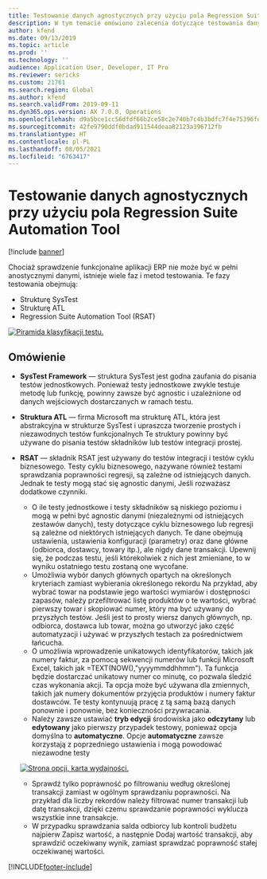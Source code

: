 ```yaml
---
title: Testowanie danych agnostycznych przy użyciu pola Regression Suite Automation Tool
description: W tym temacie omówiono zalecenia dotyczące testowania danych agnostic przy użyciu Regression Suite Automation Tool.
author: kfend
ms.date: 09/13/2019
ms.topic: article
ms.prod: ''
ms.technology: ''
audience: Application User, Developer, IT Pro
ms.reviewer: sericks
ms.custom: 21761
ms.search.region: Global
ms.author: kfend
ms.search.validFrom: 2019-09-11
ms.dyn365.ops.version: AX 7.0.0, Operations
ms.openlocfilehash: d9a5bce1cc56dfdf66b2ce58c2e740b7c4b3bdfc7f4e75396fe5dc7cb931b6d0
ms.sourcegitcommit: 42fe9790ddf0bdad911544deaa82123a396712fb
ms.translationtype: HT
ms.contentlocale: pl-PL
ms.lasthandoff: 08/05/2021
ms.locfileid: "6763417"
---
```

# <a name="data-agnostic-testing-using-the-regression-suite-automation-tool"></a>Testowanie danych agnostycznych przy użyciu pola Regression Suite Automation Tool

[!include [banner](../includes/banner.md)]

Chociaż sprawdzenie funkcjonalne aplikacji ERP nie może być w pełni anostycznymi danymi, istnieje wiele faz i metod testowania. Te fazy testowania obejmują:  

- Strukturę SysTest
- Strukturę ATL
- Regression Suite Automation Tool (RSAT)

[![Piramida klasyfikacji testu.](./media/rsat-data-agnostic-testing-01.PNG)](./media/rsat-data-agnostic-testing-01.PNG)

## <a name="overview"></a>Omówienie
-   **SysTest Framework** — struktura SysTest jest godna zaufania do pisania testów jednostkowych. Ponieważ testy jednostkowe zwykle testuje metodę lub funkcję, powinny zawsze być agnostic i uzależnione od danych wejściowych dostarczanych w ramach testu.
-   **Struktura ATL** — firma Microsoft ma strukturę ATL, która jest abstrakcyjna w strukturze SysTest i upraszcza tworzenie prostych i niezawodnych testów funkcjonalnych Te struktury powinny być używane do pisania testów składników lub testów integracji prostej.
-   **RSAT** — składnik RSAT jest używany do testów integracji i testów cyklu biznesowego. Testy cyklu biznesowego, nazywane również testami sprawdzania poprawności regresji, są zależne od istniejących danych. Jednak te testy mogą stać się agnostic danymi, Jeśli rozważasz dodatkowe czynniki. 

    - O ile testy jednostkowe i testy składników są niskiego poziomu i mogą w pełni być agnostic danymi (niezależnymi od istniejących zestawów danych), testy dotyczące cyklu biznesowego lub regresji są zależne od niektórych istniejących danych. Te dane obejmują ustawienia, ustawienia konfiguracji (parametry) oraz dane główne (odbiorca, dostawcy, towary itp.), ale nigdy dane transakcji. Upewnij się, że podczas testu, jeśli którekolwiek z nich jest zmieniane, to w wyniku ostatniego testu zostaną one wycofane.
    - Umożliwia wybór danych głównych opartych na określonych kryteriach zamiast wybierania określonego rekordu Na przykład, aby wybrać towar na podstawie jego wartości wymiarów i dostępności zapasów, należy przefiltrować listę produktów o te wartości, wybrać pierwszy towar i skopiować numer, który ma być używany do przyszłych testów. Jeśli jest to prosty wiersz danych głównych, np. odbiorca, dostawca lub towar, można go utworzyć jako część automatyzacji i używać w przyszłych testach za pośrednictwem łańcucha. 
    - O umożliwia wprowadzenie unikatowych identyfikatorów, takich jak numery faktur, za pomocą sekwencji numerów lub funkcji Microsoft Excel, takich jak =TEXT(NOW(),"yyyymmddhhmm"). Ta funkcja będzie dostarczać unikatowy numer co minutę, co pozwala śledzić czas wykonania akcji. Ta opcja może być używana dla zmiennych, takich jak numery dokumentów przyjęcia produktów i numery faktur dostawców. Te testy kontynuują pracę z tą samą bazą danych ponownie i ponownie, bez konieczności przywracania.
    - Należy zawsze ustawiać **tryb edycji** środowiska jako **odczytany** lub **edytowany** jako pierwszy przypadek testowy, ponieważ opcja domyślna to **automatyczne**. Opcje **automatyczne** zawsze korzystają z poprzedniego ustawienia i mogą powodować niezawodne testy 
 
    [![Strona opcji, karta wydajności.](./media/rsat-data-agnostic-testing-02.PNG)](./media/rsat-data-agnostic-testing-02.PNG)
 
    - Sprawdź tylko poprawność po filtrowaniu według określonej transakcji zamiast w ogólnym sprawdzaniu poprawności. Na przykład dla liczby rekordów należy filtrować numer transakcji lub datę transakcji, dzięki czemu sprawdzanie poprawności wyklucza wszystkie inne transakcje. 
    - W przypadku sprawdzania salda odbiorcy lub kontroli budżetu najpierw Zapisz wartość, a następnie Dodaj wartość transakcji, aby sprawdzić oczekiwany wynik, zamiast sprawdzać poprawność stałej oczekiwanej wartości. 
 


[!INCLUDE[footer-include](../../../includes/footer-banner.md)]